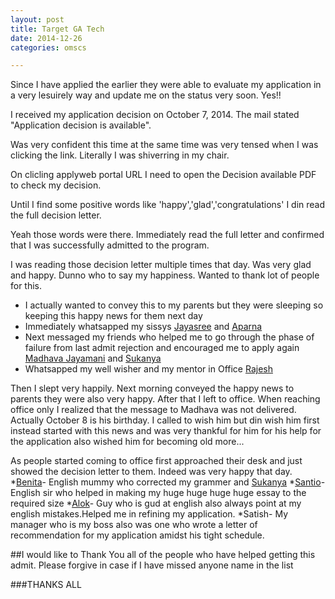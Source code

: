 ```yaml
---
layout: post
title: Target GA Tech
date: 2014-12-26
categories: omscs

---
```


Since I have applied the earlier they were able to evaluate my application in a very lesuirely way and update me on the status very soon. Yes!!

I received my application decision on October 7, 2014. The mail stated "Application decision is available".

Was very confident this time at the same time was very tensed when I was clicking the link. 
Literally I was shiverring in my chair. 

On clicling applyweb portal URL I need to open the Decision available PDF to check my decision. 

Until I find some positive words like 'happy','glad','congratulations' I din read the full decision letter.

Yeah those words were there. Immediately read the full letter and confirmed that I was successfully admitted to the program. 

I was reading those decision letter multiple times that day. Was very glad and happy. Dunno who to say my happiness. Wanted to thank lot of people for this.

* I actually wanted to convey this to my parents but they were sleeping so keeping this happy news for them next day
* Immediately whatsapped my sissys [Jayasree](https://www.facebook.com/annapoorani.srinivasan.79) and [Aparna](https://www.facebook.com/karpagam.srinivasan.37)
* Next messaged my friends who helped me to go through the phase of failure from last admit rejection and encouraged me to apply again
[Madhava Jayamani](https://www.facebook.com/madhava6688) and [Sukanya](https://www.facebook.com/sukanya.kalaichelvan)
* Whatsapped my well wisher and my mentor in Office [Rajesh](https://www.facebook.com/desikan.rajesh)

Then I slept very happily. Next morning conveyed the happy news to parents they were also very happy. After that I left to office.
When reaching office only I realized that the message to Madhava was not delivered. Actually October 8 is his birthday. I called to wish him but din wish him first instead started with this news and was very thankful for him for his help for the application also wished him for becoming old more...

As people started coming to office first approached their desk and just showed the decision letter to them. Indeed was very happy that day.
*[Benita](https://www.facebook.com/benita.gabriella)- English mummy who corrected my grammer and [Sukanya](https://www.facebook.com/sukanya.kalaichelvan)
*[Santio](https://www.facebook.com/santio.ruban)- English sir who helped in making my huge huge huge huge essay to the required size
*[Alok](https://www.facebook.com/alok.rout)- Guy who is gud at english also always point at my english mistakes.Helped me in refining my application.
*Satish- My manager who is my boss also was one who wrote a letter of recommendation for my application amidst his tight schedule.

##I would like to Thank You all of the people who have helped getting this admit. Please forgive in case if I have missed anyone name in the list 

###THANKS ALL

